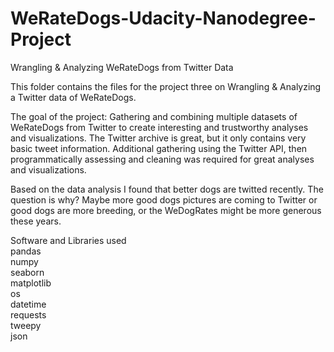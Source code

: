 # WeRateDogs-Udacity-Nanodegree-Project

Wrangling & Analyzing WeRateDogs from Twitter Data

This folder contains the files for the project three on Wrangling & Analyzing a Twitter data of WeRateDogs.

The goal of the project: Gathering and combining multiple datasets of WeRateDogs from Twitter to create interesting and trustworthy analyses and visualizations. The Twitter archive is great, but it only contains very basic tweet information. Additional gathering using the Twitter API, then programmatically assessing and cleaning was required for great analyses and visualizations.

Based on the data analysis I found that better dogs are twitted recently. The question is why? Maybe more good dogs pictures are coming to Twitter or good dogs are more breeding, or the WeDogRates might be more generous these years.

Software and Libraries used <br />
    pandas <br />
    numpy <br />
    seaborn <br />
    matplotlib <br />
    os <br />
    datetime <br />
    requests <br />
    tweepy <br />
    json
